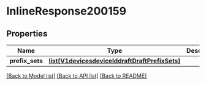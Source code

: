 # InlineResponse200159

## Properties
Name | Type | Description | Notes
------------ | ------------- | ------------- | -------------
**prefix_sets** | [**list[V1devicesdeviceIddraftDraftPrefixSets]**](V1devicesdeviceIddraftDraftPrefixSets.md) |  | [optional] 

[[Back to Model list]](../README.md#documentation-for-models) [[Back to API list]](../README.md#documentation-for-api-endpoints) [[Back to README]](../README.md)

